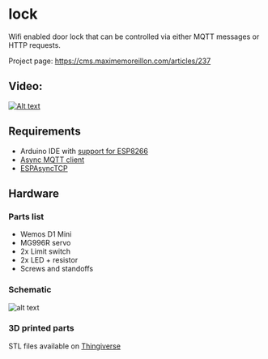 # lock

Wifi enabled door lock that can be controlled via either MQTT messages or HTTP requests.

Project page: https://cms.maximemoreillon.com/articles/237

## Video:
[![Alt text](https://img.youtube.com/vi/oReezruJR1E/0.jpg)](https://www.youtube.com/watch?v=oReezruJR1E)

## Requirements
* Arduino IDE with [support for ESP8266](https://github.com/esp8266/Arduino)
* [Async MQTT client](https://github.com/marvinroger/async-mqtt-client)
* [ESPAsyncTCP](https://github.com/me-no-dev/ESPAsyncTCP)

## Hardware
### Parts list
* Wemos D1 Mini
* MG996R servo
* 2x Limit switch
* 2x LED + resistor
* Screws and standoffs

### Schematic
![alt text](http://maximemoreillon.com/images/projects/iot/lock/lock_schematic.png)

### 3D printed parts
STL files available on [Thingiverse](https://www.thingiverse.com/thing:2462482)

